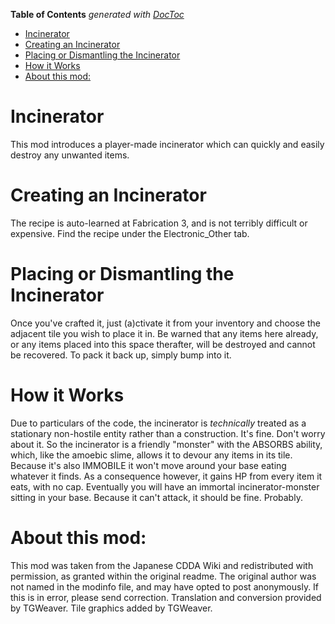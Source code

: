 <!-- START doctoc generated TOC please keep comment here to allow auto update -->
<!-- DON'T EDIT THIS SECTION, INSTEAD RE-RUN doctoc TO UPDATE -->
**Table of Contents**  *generated with [DocToc](https://github.com/thlorenz/doctoc)*

- [Incinerator](#incinerator)
- [Creating an Incinerator](#creating-an-incinerator)
- [Placing or Dismantling the Incinerator](#placing-or-dismantling-the-incinerator)
- [How it Works](#how-it-works)
- [About this mod:](#about-this-mod)

<!-- END doctoc generated TOC please keep comment here to allow auto update -->

Incinerator
===
This mod introduces a player-made incinerator which can quickly and easily destroy any unwanted items.


Creating an Incinerator
===
The recipe is auto-learned at Fabrication 3, and is not terribly difficult or expensive. Find the recipe under the Electronic_Other tab.


Placing or Dismantling the Incinerator
===
Once you've crafted it, just (a)ctivate it from your inventory and choose the adjacent tile you wish to place it in. Be warned that any items here already, or any items placed into this space therafter, will be destroyed and cannot be recovered.
To pack it back up, simply bump into it.


How it Works
===
Due to particulars of the code, the incinerator is *technically* treated as a stationary non-hostile entity rather than a construction. It's fine. Don't worry about it.
So the incinerator is a friendly "monster" with the ABSORBS ability, which, like the amoebic slime, allows it to devour any items in its tile. Because it's also IMMOBILE it won't move around your base eating whatever it finds.
As a consequence however, it gains HP from every item it eats, with no cap. Eventually you will have an immortal incinerator-monster sitting in your base. Because it can't attack, it should be fine. Probably.


About this mod:
===
This mod was taken from the Japanese CDDA Wiki and redistributed with permission, as granted within the original readme.
The original author was not named in the modinfo file, and may have opted to post anonymously. If this is in error, please send correction.
Translation and conversion provided by TGWeaver.
Tile graphics added by TGWeaver.